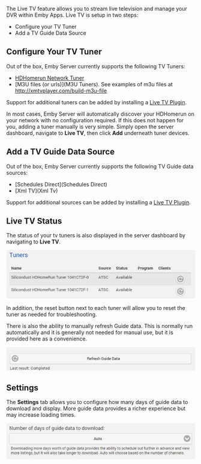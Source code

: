 The Live TV feature allows you to stream live television and manage your DVR within Emby Apps. Live TV is setup in two steps:

* Configure your TV Tuner
* Add a TV Guide Data Source

## Configure Your TV Tuner

Out of the box, Emby Server currently supports the following TV Tuners:

* [HDHomerun Network Tuner](HDHomerun)
* [M3U files (or urls)](M3U Tuners). See examples of m3u files at http://xmtvplayer.com/build-m3u-file

Support for additional tuners can be added by installing a [Live TV Plugin](Live-TV-Plugins).

In most cases, Emby Server will automatically discover your HDHomerun on your network with no configuration required. If this does not happen for you, adding a tuner manually is very simple.  Simply open the server dashboard, navigate to **Live TV**, then click **Add** underneath tuner devices.

## Add a TV Guide Data Source

Out of the box, Emby Server currently supports the following TV Guide data sources:

* [Schedules Direct](Schedules Direct)
* [Xml TV](Xml Tv)

Support for additional sources can be added by installing a [Live TV Plugin](Live-TV-Plugins).

## Live TV Status

The status of your tv tuners is also displayed in the server dashboard by navigating to **Live TV**.

![](images/server/livetv3.png)

In addition, the reset button next to each tuner will allow you to reset the tuner as needed for troubleshooting.

There is also the ability to manually refresh Guide data. This is normally run automatically and it is generally not needed for manual use, but it is provided here as a convenience.

![](images/server/livetv2.png)

## Settings

The **Settings** tab allows you to configure how many days of guide data to download and display. More guide data provides a richer experience but may increase loading times.

![](images/server/livetv4.png)